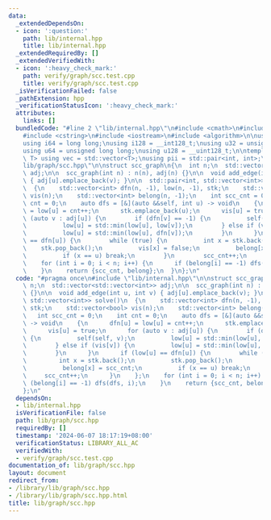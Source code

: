 ```yaml
---
data:
  _extendedDependsOn:
  - icon: ':question:'
    path: lib/internal.hpp
    title: lib/internal.hpp
  _extendedRequiredBy: []
  _extendedVerifiedWith:
  - icon: ':heavy_check_mark:'
    path: verify/graph/scc.test.cpp
    title: verify/graph/scc.test.cpp
  _isVerificationFailed: false
  _pathExtension: hpp
  _verificationStatusIcon: ':heavy_check_mark:'
  attributes:
    links: []
  bundledCode: "#line 2 \"lib/internal.hpp\"\n#include <cmath>\n#include <vector>\n\
    #include <cstring>\n#include <iostream>\n#include <algorithm>\n\nusing i32 = int;\n\
    using i64 = long long;\nusing i128 = __int128_t;\nusing u32 = unsigned int;\n\
    using u64 = unsigned long long;\nusing u128 = __uint128_t;\n\ntemplate<typename\
    \ T> using vec = std::vector<T>;\nusing pii = std::pair<int, int>;\n#line 3 \"\
    lib/graph/scc.hpp\"\n\nstruct scc_graph\n{\n  int n;\n  std::vector<std::vector<int>>\
    \ adj;\n\n  scc_graph(int n) : n(n), adj(n) {}\n\n  void add_edge(int u, int v)\
    \ { adj[u].emplace_back(v); }\n\n  std::pair<int, std::vector<int>> solve()\n\
    \  {\n    std::vector<int> dfn(n, -1), low(n, -1), stk;\n    std::vector<bool>\
    \ vis(n);\n    std::vector<int> belong(n, -1);\n    int scc_cnt = 0;\n    int\
    \ cnt = 0;\n    auto dfs = [&](auto &&self, int u) -> void\n    {\n      dfn[u]\
    \ = low[u] = cnt++;\n      stk.emplace_back(u);\n      vis[u] = true;\n      for\
    \ (auto v : adj[u]) {\n        if (dfn[v] == -1) {\n          self(self, v);\n\
    \          low[u] = std::min(low[u], low[v]);\n        } else if (vis[v]) {\n\
    \          low[u] = std::min(low[u], dfn[v]);\n        }\n      }\n      if (low[u]\
    \ == dfn[u]) {\n        while (true) {\n          int x = stk.back();\n      \
    \    stk.pop_back();\n          vis[x] = false;\n          belong[x] = scc_cnt;\n\
    \          if (x == u) break;\n        }\n        scc_cnt++;\n      }\n    };\n\
    \    for (int i = 0; i < n; i++) {\n      if (belong[i] == -1) dfs(dfs, i);\n\
    \    }\n    return {scc_cnt, belong};\n  }\n};\n"
  code: "#pragma once\n#include \"lib/internal.hpp\"\n\nstruct scc_graph\n{\n  int\
    \ n;\n  std::vector<std::vector<int>> adj;\n\n  scc_graph(int n) : n(n), adj(n)\
    \ {}\n\n  void add_edge(int u, int v) { adj[u].emplace_back(v); }\n\n  std::pair<int,\
    \ std::vector<int>> solve()\n  {\n    std::vector<int> dfn(n, -1), low(n, -1),\
    \ stk;\n    std::vector<bool> vis(n);\n    std::vector<int> belong(n, -1);\n \
    \   int scc_cnt = 0;\n    int cnt = 0;\n    auto dfs = [&](auto &&self, int u)\
    \ -> void\n    {\n      dfn[u] = low[u] = cnt++;\n      stk.emplace_back(u);\n\
    \      vis[u] = true;\n      for (auto v : adj[u]) {\n        if (dfn[v] == -1)\
    \ {\n          self(self, v);\n          low[u] = std::min(low[u], low[v]);\n\
    \        } else if (vis[v]) {\n          low[u] = std::min(low[u], dfn[v]);\n\
    \        }\n      }\n      if (low[u] == dfn[u]) {\n        while (true) {\n \
    \         int x = stk.back();\n          stk.pop_back();\n          vis[x] = false;\n\
    \          belong[x] = scc_cnt;\n          if (x == u) break;\n        }\n   \
    \     scc_cnt++;\n      }\n    };\n    for (int i = 0; i < n; i++) {\n      if\
    \ (belong[i] == -1) dfs(dfs, i);\n    }\n    return {scc_cnt, belong};\n  }\n\
    };\n"
  dependsOn:
  - lib/internal.hpp
  isVerificationFile: false
  path: lib/graph/scc.hpp
  requiredBy: []
  timestamp: '2024-06-07 18:17:19+08:00'
  verificationStatus: LIBRARY_ALL_AC
  verifiedWith:
  - verify/graph/scc.test.cpp
documentation_of: lib/graph/scc.hpp
layout: document
redirect_from:
- /library/lib/graph/scc.hpp
- /library/lib/graph/scc.hpp.html
title: lib/graph/scc.hpp
---
```

